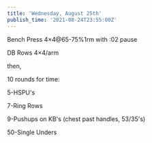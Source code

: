```yaml
---
title: 'Wednesday, August 25th'
publish_time: '2021-08-24T23:55:00Z'
---
```


Bench Press 4×4\@65-75%1rm with :02 pause

DB Rows 4×4/arm

then,

10 rounds for time:

5-HSPU's

7-Ring Rows

9-Pushups on KB's (chest past handles, 53/35's)

50-Single Unders
